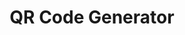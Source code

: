 ---
layout: qrcode-gen
title: QR Code Generator
description: Our internal tool for generating a QR code.
---